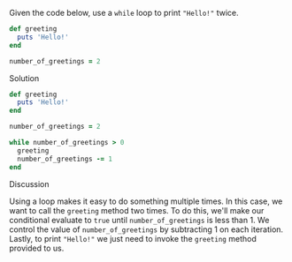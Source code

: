 Given the code below, use a `while` loop to print `"Hello!"` twice.

```ruby
def greeting
  puts 'Hello!'
end

number_of_greetings = 2
```

Solution

```ruby
def greeting
  puts 'Hello!'
end

number_of_greetings = 2

while number_of_greetings > 0
  greeting
  number_of_greetings -= 1
end
```

Discussion

Using a loop makes it easy to do something multiple times. In this case, we want to call the `greeting` method two times. To do this, we'll make our conditional evaluate to `true` until `number_of_greetings` is less than 1. We control the value of `number_of_greetings` by subtracting 1 on each iteration. Lastly, to print `"Hello!"` we just need to invoke the `greeting` method provided to us.
